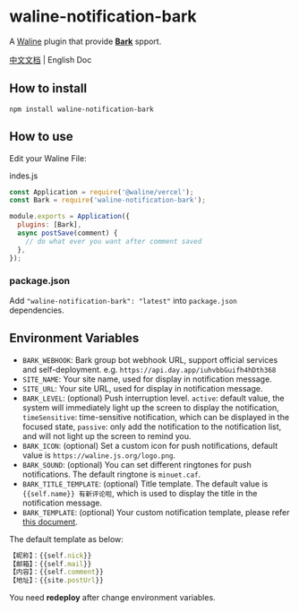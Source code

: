 # waline-notification-bark

A [Waline](https://waline.js.org/) plugin that provide [**Bark**](https://bark.day.app/) spport.

[中文文档](./README_CN.md) | English Doc

## How to install
```shell
npm install waline-notification-bark
```

## How to use
Edit your Waline File:

indes.js
```js
const Application = require('@waline/vercel');
const Bark = require('waline-notification-bark');

module.exports = Application({
  plugins: [Bark],
  async postSave(comment) {
    // do what ever you want after comment saved
  },
});
```

### package.json
Add `"waline-notification-bark": "latest"` into `package.json` dependencies.


## Environment Variables
- `BARK_WEBHOOK`: Bark group bot webhook URL, support official services and self-deployment. e.g. `https://api.day.app/iuhvbbGuifh4hDth368`
- `SITE_NAME`: Your site name, used for display in notification message.
- `SITE_URL`: Your site URL, used for display in notification message.
- `BARK_LEVEL`: (optional) Push interruption level. `active`: default value, the system will immediately light up the screen to display the notification, `timeSensitive`: time-sensitive notification, which can be displayed in the focused state, `passive`: only add the notification to the notification list, and will not light up the screen to remind you.
- `BARK_ICON`: (optional) Set a custom icon for push notifications, default value is `https://waline.js.org/logo.png`.
- `BARK_SOUND`: (optional) You can set different ringtones for push notifications. The default ringtone is `minuet.caf`.
- `BARK_TITLE_TEMPLATE`: (optional) Title template. The default value is `{{self.name}} 有新评论啦`, which is used to display the title in the notification message.
- `BARK_TEMPLATE`: (optional) Your custom notification template, please refer [this document](https://waline.js.org/en/guide/features/notification.html#notification-template).

The default template as below:
```js
【昵称】：{{self.nick}}
【邮箱】：{{self.mail}}
【内容】：{{self.comment}}
【地址】：{{site.postUrl}}
```

You need **redeploy** after change environment variables.
